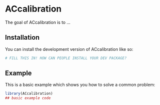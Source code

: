 
# ACcalibration

<!-- badges: start -->
<!-- badges: end -->

The goal of ACcalibration is to ...

## Installation

You can install the development version of ACcalibration like so:

``` r
# FILL THIS IN! HOW CAN PEOPLE INSTALL YOUR DEV PACKAGE?
```

## Example

This is a basic example which shows you how to solve a common problem:

``` r
library(ACcalibration)
## basic example code
```

